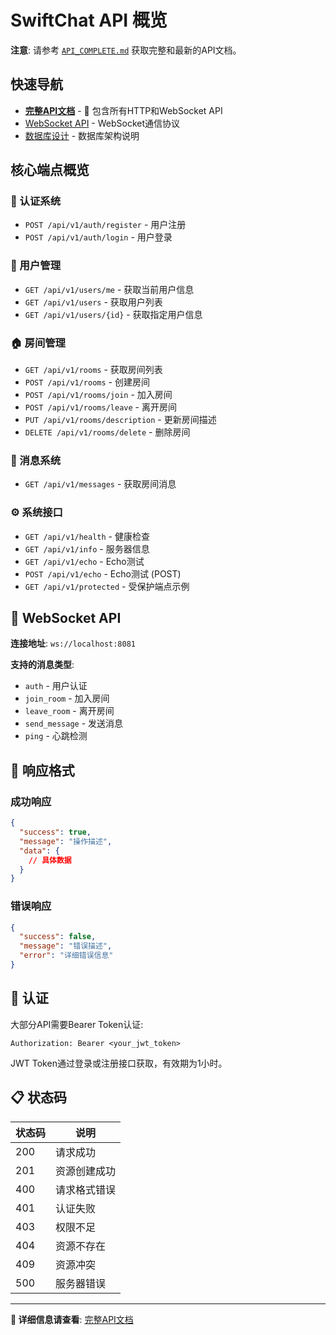# SwiftChat API 概览

**注意**: 请参考 [`API_COMPLETE.md`](./API_COMPLETE.md) 获取完整和最新的API文档。

## 快速导航

- [**完整API文档**](./API_COMPLETE.md) - 🌟 包含所有HTTP和WebSocket API  
- [WebSocket API](./websocket_api.md) - WebSocket通信协议
- [数据库设计](./database.md) - 数据库架构说明

## 核心端点概览

### 🔐 认证系统
- `POST /api/v1/auth/register` - 用户注册
- `POST /api/v1/auth/login` - 用户登录

### 👥 用户管理
- `GET /api/v1/users/me` - 获取当前用户信息
- `GET /api/v1/users` - 获取用户列表
- `GET /api/v1/users/{id}` - 获取指定用户信息

### 🏠 房间管理  
- `GET /api/v1/rooms` - 获取房间列表
- `POST /api/v1/rooms` - 创建房间
- `POST /api/v1/rooms/join` - 加入房间
- `POST /api/v1/rooms/leave` - 离开房间
- `PUT /api/v1/rooms/description` - 更新房间描述
- `DELETE /api/v1/rooms/delete` - 删除房间

### 💬 消息系统
- `GET /api/v1/messages` - 获取房间消息

### ⚙️ 系统接口
- `GET /api/v1/health` - 健康检查
- `GET /api/v1/info` - 服务器信息
- `GET /api/v1/echo` - Echo测试
- `POST /api/v1/echo` - Echo测试 (POST)
- `GET /api/v1/protected` - 受保护端点示例

## 🔌 WebSocket API

**连接地址**: `ws://localhost:8081`

**支持的消息类型**:
- `auth` - 用户认证
- `join_room` - 加入房间
- `leave_room` - 离开房间
- `send_message` - 发送消息
- `ping` - 心跳检测

## 📝 响应格式

### 成功响应
```json
{
  "success": true,
  "message": "操作描述",
  "data": {
    // 具体数据
  }
}
```

### 错误响应
```json
{
  "success": false,
  "message": "错误描述", 
  "error": "详细错误信息"
}
```

## 🔑 认证

大部分API需要Bearer Token认证:

```http
Authorization: Bearer <your_jwt_token>
```

JWT Token通过登录或注册接口获取，有效期为1小时。

## 📋 状态码

| 状态码 | 说明 |
|-------|------|
| 200 | 请求成功 |
| 201 | 资源创建成功 |
| 400 | 请求格式错误 |
| 401 | 认证失败 |
| 403 | 权限不足 |
| 404 | 资源不存在 |
| 409 | 资源冲突 |
| 500 | 服务器错误 |

---

**📖 详细信息请查看**: [完整API文档](./API_COMPLETE.md)
